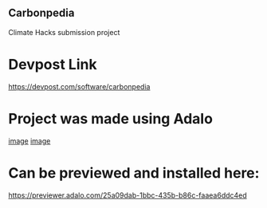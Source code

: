 ## Carbonpedia
Climate Hacks submission project
# Devpost Link
https://devpost.com/software/carbonpedia
# Project was made using Adalo 
[image](https://user-images.githubusercontent.com/55912551/119178483-6c972f80-ba8b-11eb-875b-013b219a2da5.png)
[image](https://user-images.githubusercontent.com/55912551/119178582-89336780-ba8b-11eb-86fe-516b4d1493ab.png)

# Can be previewed and installed here:
https://previewer.adalo.com/25a09dab-1bbc-435b-b86c-faaea6ddc4ed
